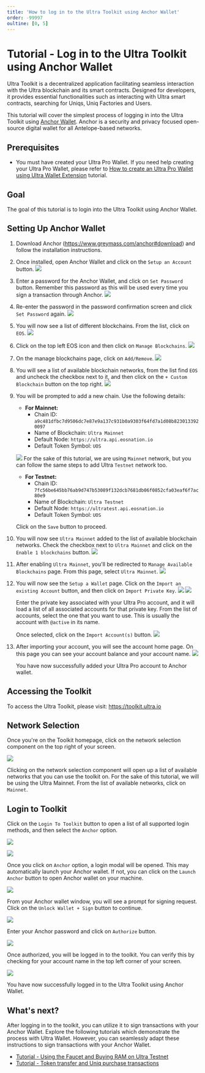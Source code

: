 ```yaml
---
title: 'How to log in to the Ultra Toolkit using Anchor Wallet'
order: -99997
oultine: [0, 5]
---
```


# Tutorial - Log in to the Ultra Toolkit using Anchor Wallet

Ultra Toolkit is a decentralized application facilitating seamless interaction with the Ultra blockchain and its smart contracts. Designed for developers, it provides essential functionalities such as interacting with Ultra smart contracts, searching for Uniqs, Uniq Factories and Users.

This tutorial will cover the simplest process of logging in into the Ultra Toolkit using [Anchor Wallet](https://www.greymass.com/anchor).
Anchor is a security and privacy focused open-source digital wallet for all Antelope-based networks.

## Prerequisites

-   You must have created your Ultra Pro Wallet. If you need help creating your Ultra Pro Wallet, please refer to [How to create an Ultra Pro Wallet using Ultra Wallet Extension](../guides/how-to-create-ultra-pro-wallet-using-toolkit.md) tutorial.

## Goal

The goal of this tutorial is to login into the Ultra Toolkit using Anchor Wallet.

## Setting Up Anchor Wallet

1. Download Anchor (https://www.greymass.com/anchor#download) and follow the installation instructions.
2. Once installed, open Anchor Wallet and click on the `Setup an Account` button.
   ![](./images/anchor-wallet-setup-account.png)
3. Enter a password for the Anchor Wallet, and click on `Set Password` button. Remember this password as this will be used every time you sign a transaction through Anchor.
   ![](./images/anchor-wallet-set-pwd.png)
4. Re-enter the password in the password confirmation screen and click `Set Password` again.
   ![](./images/anchor-wallet-confirm-pwd.png)
5. You will now see a list of different blockchains. From the list, click on `EOS`.
   ![](./images/anchor-wallet-chains-page.png)
6. Click on the top left EOS icon and then click on `Manage Blockchains`.
   ![](./images/anchor-wallet-manage-chains.png)
7. On the manage blockchains page, click on `Add/Remove`.
   ![](./images/anchor-wallet-manage-add-remove.png)
8. You will see a list of available blockchain networks, from the list find `EOS` and uncheck the checkbox next to it, and then click on the `+ Custom Blockchain` button on the top right.
   ![](./images/anchor-wallet-uncheck-eos.png)
9. You will be prompted to add a new chain. Use the following details:

    - **For Mainnet:**
        - Chain ID: `a9c481dfbc7d9506dc7e87e9a137c931b0a9303f64fd7a1d08b8230133920097`
        - Name of Blockchain: `Ultra Mainnet`
        - Default Node: `https://ultra.api.eosnation.io`
        - Default Token Symbol: `UOS`

    ![](./images/anchor-wallet-add-new-chain.png)
    For the sake of this tutorial, we are using `Mainnet` network, but you can follow the same steps to add Ultra `Testnet` network too.

    - **For Testnet:**
        - Chain ID: `7fc56be645bb76ab9d747b53089f132dcb7681db06f0852cfa03eaf6f7ac80e9`
        - Name of Blockchain: `Ultra Testnet`
        - Default Node: `https://ultratest.api.eosnation.io`
        - Default Token Symbol: `UOS`

    Click on the `Save` button to proceed.

10. You will now see `Ultra Mainnet` added to the list of available blockchain networks. Check the checkbox next to `Ultra Mainnet` and click on the `Enable 1 blockchains` button.
    ![](./images/anchor-wallet-enable-chain.png)
11. After enabling `Ultra Mainnet`, you'll be redirected to `Manage Available Blockchains` page. From this page, select `Ultra Mainnet`.
    ![](./images/anchor-wallet-available-chains.png)
12. You will now see the `Setup a Wallet` page. Click on the `Import an existing Account` button, and then click on `Import Private Key`.
    ![](./images/anchor-wallet-import-account.png)
    ![](./images/anchor-wallet-import-pvt-key.png)

    Enter the private key associated with your Ultra Pro account, and it will load a list of all associated accounts for that private key. From the list of accounts, select the one that you want to use. This is usually the account with `@active` in its name.

    Once selected, click on the `Import Account(s)` button.
    ![](./images/anchor-wallet-import-pvt-key-pt2.png)

13. After importing your account, you will see the account home page. On this page you can see your account balance and your account name.
    ![](./images/anchor-wallet-account-imported.png)

    You have now successfully added your Ultra Pro account to Anchor wallet.

## Accessing the Toolkit

To access the Ultra Toolkit, please visit: https://toolkit.ultra.io

## Network Selection

Once you're on the Toolkit homepage, click on the network selection component on the top right of your screen.

![](../fundamentals/images/toolkit-network-selection.png)

Clicking on the network selection component will open up a list of available networks that you can use the toolkit on. For the sake of this tutorial, we will be using the Ultra Mainnet. From the list of available networks, click on `Mainnet`.

## Login to Toolkit

Click on the `Login To Toolkit` button to open a list of all supported login methods, and then select the `Anchor` option.

![](../fundamentals/images/toolkit-login-button.png)

![](./images/toolkit-login-options-anchor.png)

Once you click on `Anchor` option, a login modal will be opened. This may automatically launch your Anchor wallet. If not, you can click on the `Launch Anchor` button to open Anchor wallet on your machine.

![](./images/toolkit-login-anchor-prompt.png)

From your Anchor wallet window, you will see a prompt for signing request. Click on the `Unlock Wallet + Sign` button to continue.

![](./images/anchor-authorize-login.png)

Enter your Anchor password and click on `Authorize` button.

![](./images/anchor-authorize-login-pwd.png)

Once authorized, you will be logged in to the toolkit. You can verify this by checking for your account name in the top left corner of your screen.

![](./images/toolkit-login-account-name.png)

You have now successfully logged in to the Ultra Toolkit using Anchor Wallet.

## What's next?

After logging in to the toolkit, you can utilize it to sign transactions with your Anchor Wallet. Explore the following tutorials which demonstrate the process with Ultra Wallet. However, you can seamlessly adapt these instructions to sign transactions with your Anchor Wallet.

-   [Tutorial - Using the Faucet and Buying RAM on Ultra Testnet](../fundamentals/tutorial-obtain-token-and-purchase-ram.md)
-   [Tutorial - Token transfer and Uniq purchase transactions](../fundamentals/tutorial-token-transfer-and-nft-purchase.md)
